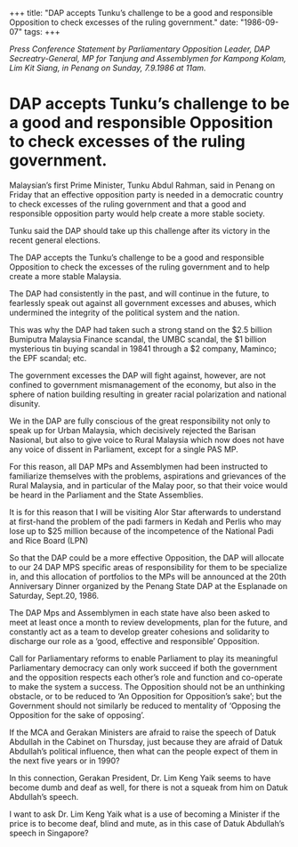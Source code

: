 +++ 
title: "DAP accepts Tunku’s challenge to be a good and responsible Opposition to check excesses of the ruling government."
date: "1986-09-07"
tags:
+++

_Press Conference Statement by Parliamentary Opposition Leader, DAP Secreatry-General, MP for Tanjung and Assemblymen for Kampong Kolam, Lim Kit Siang, in Penang on Sunday, 7.9.1986 at 11am._

# DAP accepts Tunku’s challenge to be a good and responsible Opposition to check excesses of the ruling government.

Malaysian’s first Prime Minister, Tunku Abdul Rahman, said in Penang on Friday that an effective opposition party is needed in a democratic country to check excesses of the ruling government and that a good and responsible opposition party would help create a more stable society.</u>

Tunku said the DAP should take up this challenge after its victory in the recent general elections.

The DAP accepts the Tunku’s challenge to be a good and responsible Opposition to check the excesses of the ruling government and to help create a more stable Malaysia.

The DAP had consistently in the past, and will continue in the future, to fearlessly speak out against all government excesses and abuses, which undermined the integrity of the political system and the nation.

This was why the DAP had taken such a strong stand on the $2.5 billion Bumiputra Malaysia Finance scandal, the UMBC scandal, the $1 billion mysterious tin buying scandal in 19841 through a $2 company, Maminco; the EPF scandal; etc.

The government excesses the DAP will fight against, however, are not confined to government mismanagement of the economy, but also in the sphere of nation building resulting in greater racial polarization and national disunity.

We in the DAP are fully conscious of the great responsibility not only to speak up for Urban Malaysia, which decisively rejected the Barisan Nasional, but also to give voice to Rural Malaysia which now does not have any voice of dissent in Parliament, except for a single PAS MP.

For this reason, all DAP MPs and Assemblymen had been instructed to familiarize themselves with the problems, aspirations and grievances of the Rural Malaysia, and in particular of the Malay poor, so that their voice would be heard in the Parliament and the State Assemblies.

It is for this reason that I will be visiting Alor Star afterwards to understand at first-hand the problem of the padi farmers in Kedah and Perlis who may lose up to $25 million because of the incompetence of the National Padi and Rice Board (LPN)

So that the DAP could be a more effective Opposition, the DAP will allocate to our 24 DAP MPS specific areas of responsibility for them to be specialize in, and this allocation of portfolios to the MPs will be announced at the 20th Anniversary Dinner organized by the Penang State DAP at the Esplanade on Saturday, Sept.20, 1986.

The DAP Mps and Assemblymen in each state have also been asked to meet at least once a month to review developments, plan for the future, and constantly act as a team to develop greater cohesions and solidarity to discharge our role as a ‘good, effective and responsible’ Opposition.

Call for Parliamentary reforms to enable Parliament to play its meaningful
Parliamentary democracy can only work succeed if both the government and the opposition respects each other’s role and function and co-operate to make the system a success. The Opposition should not be an unthinking obstacle, or to be reduced to ‘An Opposition for Opposition’s sake’; but the Government should not similarly be reduced to mentality of ‘Opposing the Opposition for the sake of opposing’.

If the MCA and Gerakan Ministers are afraid to raise the speech of Datuk Abdullah in the Cabinet on Thursday, just because they are afraid of Datuk Abdullah’s political influence, then what can the people expect of them in the next five years or in 1990?

In this connection, Gerakan President, Dr. Lim Keng Yaik seems to have become dumb and deaf as well, for there is not a squeak from him on Datuk Abdullah’s speech.

I want to ask Dr. Lim Keng Yaik what is a use of becoming a Minister if the price is to become deaf, blind and mute, as in this case of Datuk Abdullah’s speech in Singapore?

 
